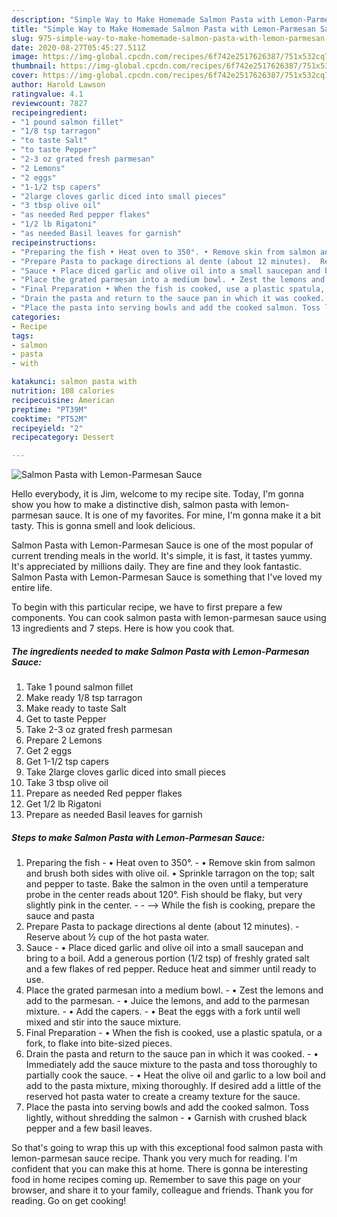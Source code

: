 ```yaml
---
description: "Simple Way to Make Homemade Salmon Pasta with Lemon-Parmesan Sauce"
title: "Simple Way to Make Homemade Salmon Pasta with Lemon-Parmesan Sauce"
slug: 975-simple-way-to-make-homemade-salmon-pasta-with-lemon-parmesan-sauce
date: 2020-08-27T05:45:27.511Z
image: https://img-global.cpcdn.com/recipes/6f742e2517626387/751x532cq70/salmon-pasta-with-lemon-parmesan-sauce-recipe-main-photo.jpg
thumbnail: https://img-global.cpcdn.com/recipes/6f742e2517626387/751x532cq70/salmon-pasta-with-lemon-parmesan-sauce-recipe-main-photo.jpg
cover: https://img-global.cpcdn.com/recipes/6f742e2517626387/751x532cq70/salmon-pasta-with-lemon-parmesan-sauce-recipe-main-photo.jpg
author: Harold Lawson
ratingvalue: 4.1
reviewcount: 7827
recipeingredient:
- "1 pound salmon fillet"
- "1/8 tsp tarragon"
- "to taste Salt"
- "to taste Pepper"
- "2-3 oz grated fresh parmesan"
- "2 Lemons"
- "2 eggs"
- "1-1/2 tsp capers"
- "2large cloves garlic diced into small pieces"
- "3 tbsp olive oil"
- "as needed Red pepper flakes"
- "1/2 lb Rigatoni"
- "as needed Basil leaves for garnish"
recipeinstructions:
- "Preparing the fish • Heat oven to 350°. • Remove skin from salmon and brush both sides with olive oil. • Sprinkle tarragon on the top; salt and pepper to taste. Bake the salmon in the oven until a temperature probe in the center reads about 120°. Fish should be flaky, but very slightly pink in the center.  --&gt; While the fish is cooking, prepare the sauce and pasta"
- "Prepare Pasta to package directions al dente (about 12 minutes).  Reserve about ½ cup of the hot pasta water."
- "Sauce • Place diced garlic and olive oil into a small saucepan and bring to a boil. Add a generous portion (1/2 tsp) of freshly grated salt and a few flakes of red pepper. Reduce heat and simmer until ready to use."
- "Place the grated parmesan into a medium bowl. • Zest the lemons and add to the parmesan. • Juice the lemons, and add to the parmesan mixture. • Add the capers. • Beat the eggs with a fork until well mixed and stir into the sauce mixture."
- "Final Preparation • When the fish is cooked, use a plastic spatula, or a fork, to flake into bite-sized pieces."
- "Drain the pasta and return to the sauce pan in which it was cooked. • Immediately add the sauce mixture to the pasta and toss thoroughly to partially cook the sauce. • Heat the olive oil and garlic to a low boil and add to the pasta mixture, mixing thoroughly. If desired add a little of the reserved hot pasta water to create a creamy texture for the sauce."
- "Place the pasta into serving bowls and add the cooked salmon. Toss lightly, without shredding the salmon • Garnish with crushed black pepper and a few basil leaves."
categories:
- Recipe
tags:
- salmon
- pasta
- with

katakunci: salmon pasta with 
nutrition: 108 calories
recipecuisine: American
preptime: "PT39M"
cooktime: "PT52M"
recipeyield: "2"
recipecategory: Dessert

---
```



![Salmon Pasta with Lemon-Parmesan Sauce](https://img-global.cpcdn.com/recipes/6f742e2517626387/751x532cq70/salmon-pasta-with-lemon-parmesan-sauce-recipe-main-photo.jpg)

Hello everybody, it is Jim, welcome to my recipe site. Today, I'm gonna show you how to make a distinctive dish, salmon pasta with lemon-parmesan sauce. It is one of my favorites. For mine, I'm gonna make it a bit tasty. This is gonna smell and look delicious.

Salmon Pasta with Lemon-Parmesan Sauce is one of the most popular of current trending meals in the world. It's simple, it is fast, it tastes yummy. It's appreciated by millions daily. They are fine and they look fantastic. Salmon Pasta with Lemon-Parmesan Sauce is something that I've loved my entire life.




To begin with this particular recipe, we have to first prepare a few components. You can cook salmon pasta with lemon-parmesan sauce using 13 ingredients and 7 steps. Here is how you cook that.

<!--inarticleads1-->

##### The ingredients needed to make Salmon Pasta with Lemon-Parmesan Sauce:

1. Take 1 pound salmon fillet
1. Make ready 1/8 tsp tarragon
1. Make ready to taste Salt
1. Get to taste Pepper
1. Take 2-3 oz grated fresh parmesan
1. Prepare 2 Lemons
1. Get 2 eggs
1. Get 1-1/2 tsp capers
1. Take 2large cloves garlic diced into small pieces
1. Take 3 tbsp olive oil
1. Prepare as needed Red pepper flakes
1. Get 1/2 lb Rigatoni
1. Prepare as needed Basil leaves for garnish




<!--inarticleads2-->

##### Steps to make Salmon Pasta with Lemon-Parmesan Sauce:

1. Preparing the fish - • Heat oven to 350°. - • Remove skin from salmon and brush both sides with olive oil. • Sprinkle tarragon on the top; salt and pepper to taste. Bake the salmon in the oven until a temperature probe in the center reads about 120°. Fish should be flaky, but very slightly pink in the center. -  - --&gt; While the fish is cooking, prepare the sauce and pasta
1. Prepare Pasta to package directions al dente (about 12 minutes).  - Reserve about ½ cup of the hot pasta water.
1. Sauce - • Place diced garlic and olive oil into a small saucepan and bring to a boil. Add a generous portion (1/2 tsp) of freshly grated salt and a few flakes of red pepper. Reduce heat and simmer until ready to use.
1. Place the grated parmesan into a medium bowl. - • Zest the lemons and add to the parmesan. - • Juice the lemons, and add to the parmesan mixture. - • Add the capers. - • Beat the eggs with a fork until well mixed and stir into the sauce mixture.
1. Final Preparation - • When the fish is cooked, use a plastic spatula, or a fork, to flake into bite-sized pieces.
1. Drain the pasta and return to the sauce pan in which it was cooked. - • Immediately add the sauce mixture to the pasta and toss thoroughly to partially cook the sauce. - • Heat the olive oil and garlic to a low boil and add to the pasta mixture, mixing thoroughly. If desired add a little of the reserved hot pasta water to create a creamy texture for the sauce.
1. Place the pasta into serving bowls and add the cooked salmon. Toss lightly, without shredding the salmon - • Garnish with crushed black pepper and a few basil leaves.




So that's going to wrap this up with this exceptional food salmon pasta with lemon-parmesan sauce recipe. Thank you very much for reading. I'm confident that you can make this at home. There is gonna be interesting food in home recipes coming up. Remember to save this page on your browser, and share it to your family, colleague and friends. Thank you for reading. Go on get cooking!

